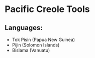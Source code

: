 # Pacific Creole Tools

## Languages:
- Tok Pisin (Papua New Guinea)
- Pijin (Solomon Islands)
- Bislama (Vanuatu)